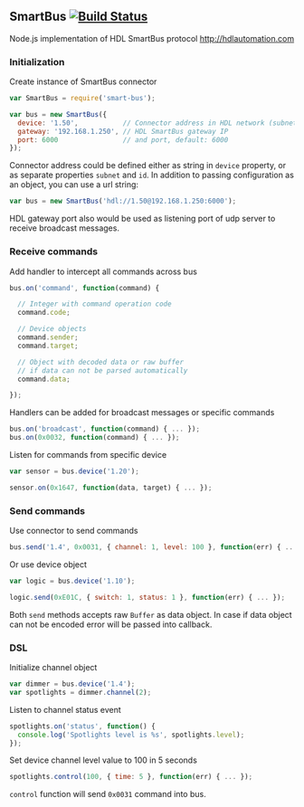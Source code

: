 ## SmartBus [![Build Status](https://travis-ci.org/caligo-mentis/smart-bus.svg)](https://travis-ci.org/caligo-mentis/smart-bus)

Node.js implementation of HDL SmartBus protocol http://hdlautomation.com

### Initialization

Create instance of SmartBus connector

```js
var SmartBus = require('smart-bus');

var bus = new SmartBus({
  device: '1.50',           // Connector address in HDL network (subnet.id)
  gateway: '192.168.1.250', // HDL SmartBus gateway IP
  port: 6000                // and port, default: 6000
});
```

Connector address could be defined either as string in `device` property,
or as separate properties `subnet` and `id`. In addition to passing
configuration as an object, you can use a url string:

```js
var bus = new SmartBus('hdl://1.50@192.168.1.250:6000');
```

HDL gateway port also would be used as listening port of udp server
to receive broadcast messages.

### Receive commands

Add handler to intercept all commands across bus

```js
bus.on('command', function(command) {

  // Integer with command operation code
  command.code;

  // Device objects
  command.sender;
  command.target;

  // Object with decoded data or raw buffer
  // if data can not be parsed automatically
  command.data;

});
```

Handlers can be added for broadcast messages or specific commands

```js
bus.on('broadcast', function(command) { ... });
bus.on(0x0032, function(command) { ... });
```

Listen for commands from specific device

```js
var sensor = bus.device('1.20');

sensor.on(0x1647, function(data, target) { ... });
```

### Send commands

Use connector to send commands

```js
bus.send('1.4', 0x0031, { channel: 1, level: 100 }, function(err) { ... });
```

Or use device object

```js
var logic = bus.device('1.10');

logic.send(0xE01C, { switch: 1, status: 1 }, function(err) { ... });
```

Both `send` methods accepts raw `Buffer` as data object. In case if
data object can not be encoded error will be passed into callback.

### DSL

Initialize channel object

```js
var dimmer = bus.device('1.4');
var spotlights = dimmer.channel(2);
```
Listen to channel status event

```js
spotlights.on('status', function() {
  console.log('Spotlights level is %s', spotlights.level);
});
```

Set device channel level value to 100 in 5 seconds

```js
spotlights.control(100, { time: 5 }, function(err) { ... });
```

`control` function will send `0x0031` command into bus.
